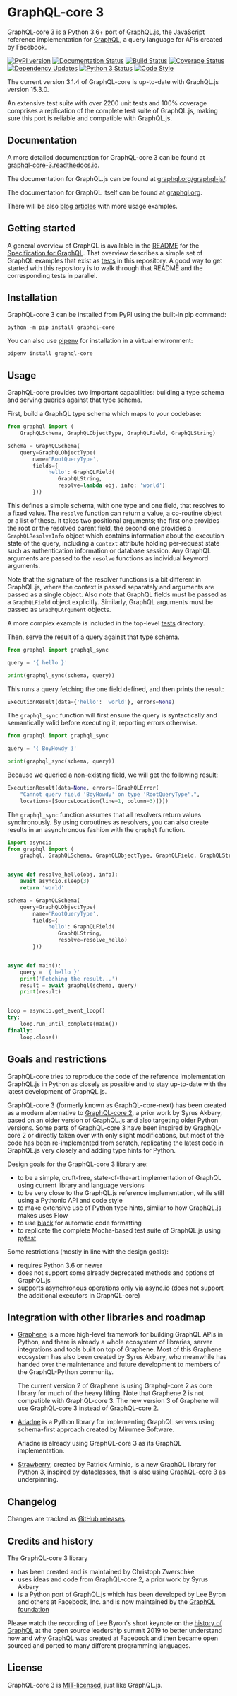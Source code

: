 # GraphQL-core 3

GraphQL-core 3 is a Python 3.6+ port of [GraphQL.js](https://github.com/graphql/graphql-js),
the JavaScript reference implementation for [GraphQL](https://graphql.org/),
a query language for APIs created by Facebook.

[![PyPI version](https://badge.fury.io/py/graphql-core.svg)](https://badge.fury.io/py/graphql-core)
[![Documentation Status](https://readthedocs.org/projects/graphql-core-3/badge/)](https://graphql-core-3.readthedocs.io)
[![Build Status](https://travis-ci.com/graphql-python/graphql-core.svg?branch=main)](https://travis-ci.com/graphql-python/graphql-core)
[![Coverage Status](https://codecov.io/gh/graphql-python/graphql-core/branch/main/graph/badge.svg)](https://codecov.io/gh/graphql-python/graphql-core)
[![Dependency Updates](https://pyup.io/repos/github/graphql-python/graphql-core/shield.svg)](https://pyup.io/repos/github/graphql-python/graphql-core/)
[![Python 3 Status](https://pyup.io/repos/github/graphql-python/graphql-core/python-3-shield.svg)](https://pyup.io/repos/github/graphql-python/graphql-core/)
[![Code Style](https://img.shields.io/badge/code%20style-black-000000.svg)](https://github.com/ambv/black)

The current version 3.1.4 of GraphQL-core is up-to-date with GraphQL.js version 15.3.0.

An extensive test suite with over 2200 unit tests and 100% coverage comprises a
replication of the complete test suite of GraphQL.js, making sure this port is
reliable and compatible with GraphQL.js.


## Documentation

A more detailed documentation for GraphQL-core 3 can be found at
[graphql-core-3.readthedocs.io](https://graphql-core-3.readthedocs.io/).

The documentation for GraphQL.js can be found at [graphql.org/graphql-js/](https://graphql.org/graphql-js/).

The documentation for GraphQL itself can be found at [graphql.org](https://graphql.org/).

There will be also [blog articles](https://cito.github.io/tags/graphql/) with more usage
examples.


## Getting started

A general overview of GraphQL is available in the
[README](https://github.com/graphql/graphql-spec/blob/main/README.md) for the
[Specification for GraphQL](https://github.com/graphql/graphql-spec). That overview
describes a simple set of GraphQL examples that exist as [tests](tests) in this
repository. A good way to get started with this repository is to walk through that
README and the corresponding tests in parallel.


## Installation

GraphQL-core 3 can be installed from PyPI using the built-in pip command:

    python -m pip install graphql-core

You can also use [pipenv](https://docs.pipenv.org/) for installation in a
virtual environment:

    pipenv install graphql-core


## Usage

GraphQL-core provides two important capabilities: building a type schema and
serving queries against that type schema.

First, build a GraphQL type schema which maps to your codebase:

```python
from graphql import (
    GraphQLSchema, GraphQLObjectType, GraphQLField, GraphQLString)

schema = GraphQLSchema(
    query=GraphQLObjectType(
        name='RootQueryType',
        fields={
            'hello': GraphQLField(
                GraphQLString,
                resolve=lambda obj, info: 'world')
        }))
```

This defines a simple schema, with one type and one field, that resolves to a fixed
value. The `resolve` function can return a value, a co-routine object or a list of
these. It takes two positional arguments; the first one provides the root or the
resolved parent field, the second one provides a `GraphQLResolveInfo` object which
contains information about the execution state of the query, including a `context`
attribute holding per-request state such as authentication information or database
session. Any GraphQL arguments are passed to the `resolve` functions as individual
keyword arguments.

Note that the signature of the resolver functions is a bit different in GraphQL.js,
where the context is passed separately and arguments are passed as a single object.
Also note that GraphQL fields must be passed as a `GraphQLField` object explicitly.
Similarly, GraphQL arguments must be passed as `GraphQLArgument` objects.

A more complex example is included in the top-level [tests](tests) directory.

Then, serve the result of a query against that type schema.

```python
from graphql import graphql_sync

query = '{ hello }'

print(graphql_sync(schema, query))
```

This runs a query fetching the one field defined, and then prints the result:

```python
ExecutionResult(data={'hello': 'world'}, errors=None)
```

The `graphql_sync` function will first ensure the query is syntactically and
semantically valid before executing it, reporting errors otherwise.

```python
from graphql import graphql_sync

query = '{ BoyHowdy }'

print(graphql_sync(schema, query))
```

Because we queried a non-existing field, we will get the following result:

```python
ExecutionResult(data=None, errors=[GraphQLError(
    "Cannot query field 'BoyHowdy' on type 'RootQueryType'.",
    locations=[SourceLocation(line=1, column=3)])])
```

The `graphql_sync` function assumes that all resolvers return values synchronously. By
using coroutines as resolvers, you can also create results in an asynchronous fashion
with the `graphql` function.

```python
import asyncio
from graphql import (
    graphql, GraphQLSchema, GraphQLObjectType, GraphQLField, GraphQLString)


async def resolve_hello(obj, info):
    await asyncio.sleep(3)
    return 'world'

schema = GraphQLSchema(
    query=GraphQLObjectType(
        name='RootQueryType',
        fields={
            'hello': GraphQLField(
                GraphQLString,
                resolve=resolve_hello)
        }))


async def main():
    query = '{ hello }'
    print('Fetching the result...')
    result = await graphql(schema, query)
    print(result)


loop = asyncio.get_event_loop()
try:
    loop.run_until_complete(main())
finally:
    loop.close()
```


## Goals and restrictions

GraphQL-core tries to reproduce the code of the reference implementation GraphQL.js
in Python as closely as possible and to stay up-to-date with the latest development of
GraphQL.js.

GraphQL-core 3 (formerly known as GraphQL-core-next) has been created as a modern
alternative to [GraphQL-core 2](https://github.com/graphql-python/graphql-core-legacy),
a prior work by Syrus Akbary, based on an older version of GraphQL.js and also
targeting older Python versions. Some parts of GraphQL-core 3 have been inspired by
GraphQL-core 2 or directly taken over with only slight modifications, but most of the
code has been re-implemented from scratch, replicating the latest code in GraphQL.js
very closely and adding type hints for Python.

Design goals for the GraphQL-core 3 library are:

* to be a simple, cruft-free, state-of-the-art implementation of GraphQL using current
  library and language versions
* to be very close to the GraphQL.js reference implementation, while still using a
  Pythonic API and code style
* to make extensive use of Python type hints, similar to how GraphQL.js makes uses Flow
* to use [black](https://github.com/ambv/black) for automatic code formatting
* to replicate the complete Mocha-based test suite of GraphQL.js using
  [pytest](https://docs.pytest.org/)

Some restrictions (mostly in line with the design goals):

* requires Python 3.6 or newer
* does not support some already deprecated methods and options of GraphQL.js
* supports asynchronous operations only via async.io
  (does not support the additional executors in GraphQL-core)


## Integration with other libraries and roadmap

* [Graphene](http://graphene-python.org/) is a more high-level framework for building
  GraphQL APIs in Python, and there is already a whole ecosystem of libraries, server
  integrations and tools built on top of Graphene. Most of this Graphene ecosystem has
  also been created by Syrus Akbary, who meanwhile has handed over the maintenance
  and future development to members of the GraphQL-Python community.

  The current version 2 of Graphene is using Graphql-core 2 as core library for much of
  the heavy lifting. Note that Graphene 2 is not compatible with GraphQL-core 3.
  The  new version 3 of Graphene will use GraphQL-core 3 instead of GraphQL-core 2.

* [Ariadne](https://github.com/mirumee/ariadne) is a Python library for implementing
  GraphQL servers using schema-first approach created by Mirumee Software.

  Ariadne is already using GraphQL-core 3 as its GraphQL implementation.

* [Strawberry](https://github.com/strawberry-graphql/strawberry), created by Patrick
  Arminio, is a new GraphQL library for Python 3, inspired by dataclasses,
  that is also using GraphQL-core 3 as underpinning.


## Changelog

Changes are tracked as
[GitHub releases](https://github.com/graphql-python/graphql-core/releases).


## Credits and history

The GraphQL-core 3 library
* has been created and is maintained by Christoph Zwerschke
* uses ideas and code from GraphQL-core 2, a prior work by Syrus Akbary
* is a Python port of GraphQL.js which has been developed by Lee Byron and others
  at Facebook, Inc. and is now maintained
  by the [GraphQL foundation](https://gql.foundation/join/)

Please watch the recording of Lee Byron's short keynote on the
[history of GraphQL](https://www.youtube.com/watch?v=VjHWkBr3tjI)
at the open source leadership summit 2019 to better understand
how and why GraphQL was created at Facebook and then became open sourced
and ported to many different programming languages.


## License

GraphQL-core 3 is
[MIT-licensed](./LICENSE),
just like GraphQL.js.
